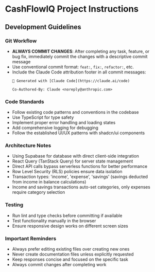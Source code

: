 # CashFlowIQ Project Instructions

## Development Guidelines

### Git Workflow
- **ALWAYS COMMIT CHANGES**: After completing any task, feature, or bug fix, immediately commit the changes with a descriptive commit message
- Use conventional commit format: `feat:`, `fix:`, `refactor:`, etc.
- Include the Claude Code attribution footer in all commit messages:
  ```
  🤖 Generated with [Claude Code](https://claude.ai/code)
  
  Co-Authored-By: Claude <noreply@anthropic.com>
  ```

### Code Standards
- Follow existing code patterns and conventions in the codebase
- Use TypeScript for type safety
- Implement proper error handling and loading states
- Add comprehensive logging for debugging
- Follow the established UI/UX patterns with shadcn/ui components

### Architecture Notes
- Using Supabase for database with direct client-side integration
- React Query (TanStack Query) for server state management
- Direct API calls bypass serverless functions for better performance
- Row Level Security (RLS) policies ensure data isolation
- Transaction types: 'income', 'expense', 'savings' (savings deducted from income in balance calculations)
- Income and savings transactions auto-set categories, only expenses require category selection

### Testing
- Run lint and type checks before committing if available
- Test functionality manually in the browser
- Ensure responsive design works on different screen sizes

### Important Reminders
- Always prefer editing existing files over creating new ones
- Never create documentation files unless explicitly requested
- Keep responses concise and focused on the specific task
- Always commit changes after completing work